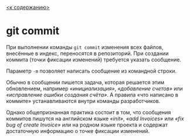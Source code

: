 [<к содержанию>](readme.md)

# git commit

При выполнении команды `git commit` изменения всех файлов, внесённые в индекс, переносятся в репозиторий. При создании коммита (точки фиксации изменений) требуется указать сообщение.

Параметр `-m` позволяет написать сообщение из командной строки.

Обычно в сообщении пишется задача, которая решается этим обновлением, например *«инициализация»*, *«добавление счетов»* или *«исправление ошибки создания счёта»*. А правила «что написано в коммите» устанавливаются внутри команды разработчиков.

Однако общепризнанная практика состоит в том, что сообщения коммитов пишутся на английском языке *«init»*, *«add Invoices»* или *«fix bug of create Invoice»* или на родном языке проекта и содержат достаточную информацию о точке фиксации изменений.